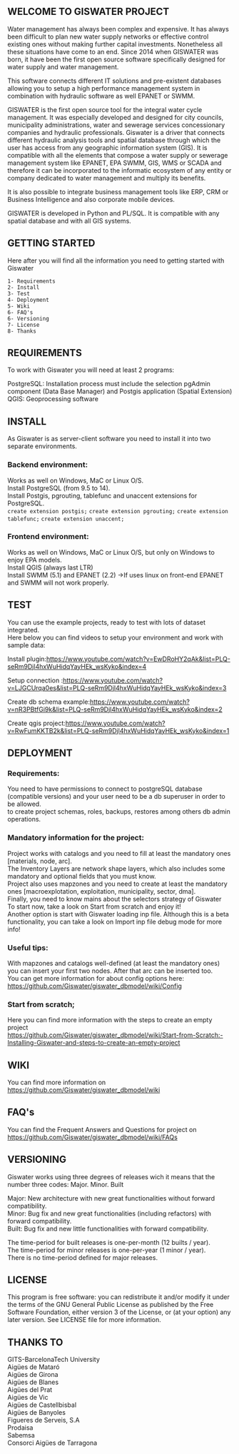 ## WELCOME TO GISWATER PROJECT

Water management has always been complex and expensive. It has always been difficult to plan new water supply networks or effective control existing ones without making further capital investments. Nonetheless all these situations have come to an end. Since 2014 when GISWATER was born, it have been the first open source software specifically designed for water supply and water management. <br>

This software connects different IT solutions and pre-existent databases allowing you to setup a high performance management system in combination with hydraulic software as well EPANET or SWMM.<br>

GISWATER is the first open source tool for the integral water cycle management. It was especially developed and designed for city councils, municipality administrations, water and sewerage services concessionary companies and hydraulic professionals. Giswater is a driver that connects different hydraulic analysis tools and spatial database through which the user 
has access from any geographic information system (GIS). It is compatible with all the elements that compose a water supply or sewerage management system like EPANET, EPA SWMM, GIS, WMS or SCADA and therefore it can be incorporated to the informatic ecosystem of any entity or company dedicated to water management and multiply its benefits.<br>

It is also possible to integrate business management tools like ERP, CRM or Business Intelligence and also corporate mobile devices.<br>

GISWATER is developed in Python and PL/SQL. It is compatible with any spatial database and with all GIS systems.<br>


## GETTING STARTED
Here after you will find all the information you need to getting started with Giswater<br>

	1- Requirements
	2- Install
	3- Test
	4- Deployment
	5- Wiki
	6- FAQ's
	6- Versioning
	7- License
	8- Thanks
	

## REQUIREMENTS
To work with Giswater you will need at least 2 programs:

PostgreSQL: Installation process must include the selection pgAdmin component (Data Base Manager) and Postgis application (Spatial Extension)<br>
QGIS: Geoprocessing software<br>


## INSTALL
As Giswater is as server-client software you need to install it into two separate environments.

### Backend environment:
Works as well on Windows, MaC or Linux O/S.<br>
Install PostgreSQL (from 9.5 to 14).<br>
Install Postgis, pgrouting, tablefunc and unaccent extensions for PostgreSQL.<br>
	`create extension postgis;`
	`create extension pgrouting;`
	`create extension tablefunc;`
	`create extension unaccent;`

### Frontend environment:
Works as well on Windows, MaC or Linux O/S, but only on Windows to enjoy EPA models.<br>
Install QGIS  (always last LTR)<br>
Install SWMM (5.1) and EPANET (2.2) ->If uses linux on front-end EPANET and SWMM will not work properly.<br>


## TEST
You can use the example projects, ready to test with lots of dataset integrated.<br>
Here below you can find videos to setup your environment and work with sample data:<br>

Install plugin:https://www.youtube.com/watch?v=EwDRoHY2qAk&list=PLQ-seRm9Djl4hxWuHidqYayHEk_wsKyko&index=4<br>

Setup connection :https://www.youtube.com/watch?v=LJGCUrqa0es&list=PLQ-seRm9Djl4hxWuHidqYayHEk_wsKyko&index=3<br>

Create db schema example:https://www.youtube.com/watch?v=nR3PBtfGi9k&list=PLQ-seRm9Djl4hxWuHidqYayHEk_wsKyko&index=2<br>

Create qgis project:https://www.youtube.com/watch?v=RwFumKKTB2k&list=PLQ-seRm9Djl4hxWuHidqYayHEk_wsKyko&index=1<br>


## DEPLOYMENT

### Requirements:
You need to have permissions to connect to postgreSQL database (compatible versions) and your user need to be a db superuser in order to be allowed. <br>
to create project schemas, roles, backups, restores among others db admin operations.

### Mandatory information for the project:
Project works with catalogs and you need to fill at least the mandatory ones [materials, node, arc].<br>
The Inventory Layers are network shape layers, which also includes some mandatory and optional fields that you must know.<br>
Project also uses mapzones and you need to create at least the mandatory ones [macroexplotation, exploitation, municipality, sector, dma].<br>
Finally, you need to know mains about the selectors strategy of Giswater<br>
To start now, take a look on Start from scratch and enjoy it!<br>
Another option is start with Giswater loading inp file. Although this is a beta functionality, you can take a look on Import inp file debug mode for more info!

### Useful tips:
With mapzones and catalogs well-defined (at least the mandatory ones) you can insert your first two nodes. After that arc can be inserted too. <br>
You can get more information for  about config options here:<br>
	https://github.com/Giswater/giswater_dbmodel/wiki/Config

### Start from scratch;
Here you can find more information with the steps to create an empty project<br>
	https://github.com/Giswater/giswater_dbmodel/wiki/Start-from-Scratch:-Installing-Giswater-and-steps-to-create-an-empty-project

## WIKI
You can find more information on https://github.com/Giswater/giswater_dbmodel/wiki

## FAQ's
You can find the Frequent Answers and Questions for project on https://github.com/Giswater/giswater_dbmodel/wiki/FAQs


## VERSIONING
Giswater works using three degrees of releases wich it means that the number three codes:
	Major. Minor. Built

Major: New architecture with new great functionalities without forward compatibility.<br>
Minor: Bug fix and new great functionalities (including refactors) with forward compatibility.<br>
Built: Bug fix and new little functionalities with forward compatibility.<br>

The time-period for built releases is one-per-month (12 builts / year).<br>
The time-period for minor releases is one-per-year (1 minor / year).<br>
There is no time-period defined for major releases.<br>


## LICENSE
This program is free software: you can redistribute it and/or modify it under the terms of the GNU General Public License as published by the Free Software Foundation, either version 3 of the License, or (at your option) any later version. See LICENSE file for more information.


## THANKS TO
GITS-BarcelonaTech University<br>
Aigües de Mataró<br>
Aigües de Girona<br>
Aigües de Blanes<br>
Aigües del Prat<br>
Aigües de Vic<br>
Aigües de Castellbisbal<br>
Aigües de Banyoles<br>
Figueres de Serveis, S.A<br>
Prodaisa<br>
Sabemsa<br>
Consorci Aigües de Tarragona<br>